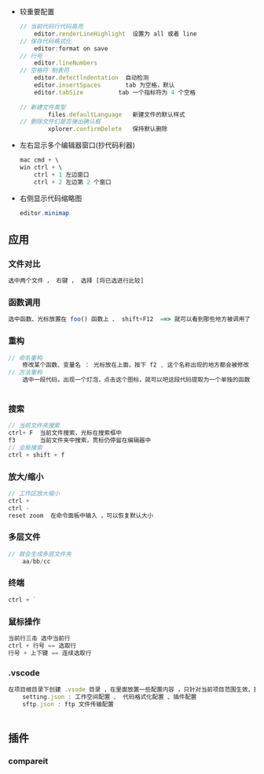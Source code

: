 *   较重要配置

    ```js
    // 当前代码行代码高亮
    	editor.renderLineHighlight  设置为 all 或者 line
    // 保存代码格式化
        editor:format on save
    // 行号
        editor.lineNumbers
    // 空格符 制表符
    	editor.detectlndentation  自动检测
        editor.insertSpaces       tab 为空格，默认
        editor.tabSize			tab 一个指标符为 4 个空格
        
    // 新建文件类型
        	files.defaultLanguage   新建文件的默认样式
    // 删除文件们是否弹出确认框
            xplorer.confirmDelete   保持默认删除
    ```

    

*   左右显示多个编辑器窗口(抄代码利器)

    ```js
    mac cmd + \
    win ctrl + \
        ctrl + 1 左边窗口
        ctrl + 2 左边第 2 个窗口
    ```

*   右侧显示代码缩略图

    ```cs
    editor.minimap
    ```

    

## 应用

### 文件对比

```js
选中两个文件 ， 右键 ， 选择 [将已选进行比较]
```



### 函数调用

```js
选中函数、光标放置在 foo() 函数上 、 shift+F12  ==> 就可以看到那些地方被调用了
```

### 重构

```js
// 命名重构
	修改某个函数、变量名 ： 光标放在上面，按下 f2 , 这个名称出现的地方都会被修改
// 方法重构
	选中一段代码，出现一个灯泡，点击这个图标，就可以吧这段代码提取为一个单独的函数
    
```

### 搜索

```js
// 当前文件夹搜索
ctrl+ F  当前文件搜索，光标在搜索框中
f3       当前文件夹中搜索，贯标仍停留在编辑器中
// 全局搜索
ctrl + shift + f
```

### 放大/缩小

```js
// 工作区放大缩小
ctrl + 
ctrl -
reset zoom  在命令面板中输入 ，可以恢复默认大小
```

### 多层文件

```js
// 就会生成多层文件夹
	aa/bb/cc
```

### 终端

```js
ctrl + `
```



### 鼠标操作

```js
当前行三击 选中当前行
ctrl + 行号 == 选取行
行号 + 上下键 == 连续选取行
```

### .vscode

```js
在项目根目录下创建 .vsode 目录 ，在里面放置一些配置内容 ，只针对当前项目范围生效，提交到仓库，方便统一配置
	setting.json : 工作空间配置 、 代码格式化配置 、插件配置
    sftp.json : ftp 文件传输配置
    
```









## 插件

### compareit

```js

```



